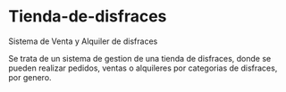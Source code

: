 # Tienda-de-disfraces
Sistema de Venta y Alquiler de disfraces


Se trata de un sistema de gestion de una tienda de disfraces, donde se pueden realizar pedidos, ventas o alquileres por categorias de disfraces, por genero.


